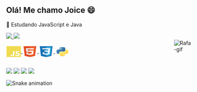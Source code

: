 ## Olá! Me chamo Joice 😄


🌱 Estudando JavaScript e Java


<div>
  <a href="https://github.com/Joicemota99">
  <img height="180em" src="https://github-readme-stats.vercel.app/api?username=joicemota99&show_icons=true&theme=cobalt&include_all_commits=true&count_private=true"/>
  <img height="180em"  src="https://github-readme-stats.vercel.app/api/top-langs/?username=joicemota99&layout=compact&langs_count=16&theme=cobalt"/>
</div>
  <img align="right" width="10%"alt="Rafa-gif" src="https://cdn.discordapp.com/attachments/921384009827749908/948681646247411722/pickle-rick.gif">
<div style="display: inline_block"><br>
  <img align="center" alt="Rafa-Js" height="30" width="40" src="https://raw.githubusercontent.com/devicons/devicon/master/icons/javascript/javascript-plain.svg">
  <img align="center" alt="Rafa-HTML" height="30" width="40" src="https://raw.githubusercontent.com/devicons/devicon/master/icons/html5/html5-original.svg">
  <img align="center" alt="Rafa-CSS" height="30" width="40" src="https://raw.githubusercontent.com/devicons/devicon/master/icons/css3/css3-original.svg">
  <img align="center" alt="Rafa-Python" height="30" width="40" src="https://raw.githubusercontent.com/devicons/devicon/master/icons/python/python-original.svg">
  
</div>
  
##

<div>
  
  <a href="https://instagram.com/joimotaa" target="_blank"><img src="https://img.shields.io/badge/-Instagram-%23E4405F?style=for-the-badge&logo=instagram&logoColor=white" target="_blank"></a>
 <a href="https://discord.gg/G9GPg5SA75" target="_blank"><img src="https://img.shields.io/badge/Discord-7289DA?style=for-the-badge&logo=discord&logoColor=white" target="_blank"></a> 
  <a href = "mailto:joicemota98@hotmail.com"><img src="https://img.shields.io/badge/Gmail-D14836?style=for-the-badge&logo=gmail&logoColor=white" target="_blank"></a>
  <a href="https://www.linkedin.com/in/joice-mota-engenharia-eletrica/" target="_blank"><img src="https://img.shields.io/badge/-LinkedIn-%230077B5?style=for-the-badge&logo=linkedin&logoColor=white" target="_blank"></a>   
</div>

![Snake animation](https://github.com/rafaballerini2/rafaballerini2/blob/output/github-contribution-grid-snake.svg)
